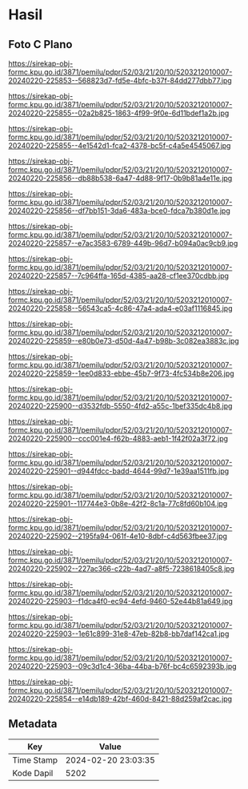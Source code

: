 # Hasil

## Foto C Plano

https://sirekap-obj-formc.kpu.go.id/3871/pemilu/pdpr/52/03/21/20/10/5203212010007-20240220-225853--568823d7-fd5e-4bfc-b37f-84dd277dbb77.jpg

https://sirekap-obj-formc.kpu.go.id/3871/pemilu/pdpr/52/03/21/20/10/5203212010007-20240220-225855--02a2b825-1863-4f99-9f0e-6d11bdef1a2b.jpg

https://sirekap-obj-formc.kpu.go.id/3871/pemilu/pdpr/52/03/21/20/10/5203212010007-20240220-225855--4e1542d1-fca2-4378-bc5f-c4a5e4545067.jpg

https://sirekap-obj-formc.kpu.go.id/3871/pemilu/pdpr/52/03/21/20/10/5203212010007-20240220-225856--db88b538-6a47-4d88-9f17-0b9b81a4e11e.jpg

https://sirekap-obj-formc.kpu.go.id/3871/pemilu/pdpr/52/03/21/20/10/5203212010007-20240220-225856--df7bb151-3da6-483a-bce0-fdca7b380d1e.jpg

https://sirekap-obj-formc.kpu.go.id/3871/pemilu/pdpr/52/03/21/20/10/5203212010007-20240220-225857--e7ac3583-6789-449b-96d7-b094a0ac9cb9.jpg

https://sirekap-obj-formc.kpu.go.id/3871/pemilu/pdpr/52/03/21/20/10/5203212010007-20240220-225857--7c964ffa-165d-4385-aa28-cf1ee370cdbb.jpg

https://sirekap-obj-formc.kpu.go.id/3871/pemilu/pdpr/52/03/21/20/10/5203212010007-20240220-225858--56543ca5-4c86-47a4-ada4-e03af1116845.jpg

https://sirekap-obj-formc.kpu.go.id/3871/pemilu/pdpr/52/03/21/20/10/5203212010007-20240220-225859--e80b0e73-d50d-4a47-b98b-3c082ea3883c.jpg

https://sirekap-obj-formc.kpu.go.id/3871/pemilu/pdpr/52/03/21/20/10/5203212010007-20240220-225859--1ee0d833-ebbe-45b7-9f73-4fc534b8e206.jpg

https://sirekap-obj-formc.kpu.go.id/3871/pemilu/pdpr/52/03/21/20/10/5203212010007-20240220-225900--d3532fdb-5550-4fd2-a55c-1bef335dc4b8.jpg

https://sirekap-obj-formc.kpu.go.id/3871/pemilu/pdpr/52/03/21/20/10/5203212010007-20240220-225900--ccc001e4-f62b-4883-aeb1-1f42f02a3f72.jpg

https://sirekap-obj-formc.kpu.go.id/3871/pemilu/pdpr/52/03/21/20/10/5203212010007-20240220-225901--d944fdcc-badd-4644-99d7-1e39aa1511fb.jpg

https://sirekap-obj-formc.kpu.go.id/3871/pemilu/pdpr/52/03/21/20/10/5203212010007-20240220-225901--117744e3-0b8e-42f2-8c1a-77c8fd60b104.jpg

https://sirekap-obj-formc.kpu.go.id/3871/pemilu/pdpr/52/03/21/20/10/5203212010007-20240220-225902--2195fa94-061f-4e10-8dbf-c4d563fbee37.jpg

https://sirekap-obj-formc.kpu.go.id/3871/pemilu/pdpr/52/03/21/20/10/5203212010007-20240220-225902--227ac366-c22b-4ad7-a8f5-7238618405c8.jpg

https://sirekap-obj-formc.kpu.go.id/3871/pemilu/pdpr/52/03/21/20/10/5203212010007-20240220-225903--f1dca4f0-ec94-4efd-9460-52e44b81a649.jpg

https://sirekap-obj-formc.kpu.go.id/3871/pemilu/pdpr/52/03/21/20/10/5203212010007-20240220-225903--1e61c899-31e8-47eb-82b8-bb7daf142ca1.jpg

https://sirekap-obj-formc.kpu.go.id/3871/pemilu/pdpr/52/03/21/20/10/5203212010007-20240220-225903--09c3d1c4-36ba-44ba-b76f-bc4c6592393b.jpg

https://sirekap-obj-formc.kpu.go.id/3871/pemilu/pdpr/52/03/21/20/10/5203212010007-20240220-225854--e14db189-42bf-460d-8421-88d259af2cac.jpg


## Metadata

| Key        | Value               |
| ---------- | ------------------- |
| Time Stamp | 2024-02-20 23:03:35 |
| Kode Dapil | 5202                |



